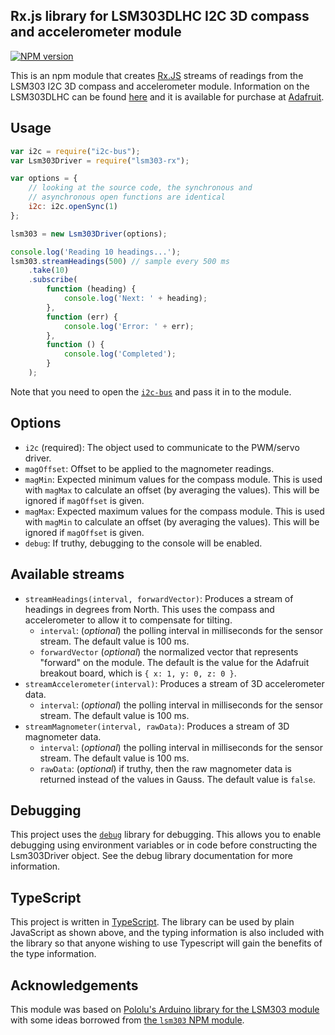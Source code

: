 ## Rx.js library for LSM303DLHC I2C 3D compass and accelerometer module

[![NPM version](https://badge.fury.io/js/lsm303-rx.svg)](http://badge.fury.io/js/lsm303-rx)

This is an npm module that creates [Rx.JS](https://github.com/Reactive-Extensions/RxJS)
streams of readings from the LSM303 I2C 3D compass and accelerometer module.
Information on the LSM303DLHC can be found
[here](http://www.st.com/web/catalog/sense_power/FM89/SC1449/PF251940)
and it is available for purchase at
[Adafruit](http://www.adafruit.com/products/1120).


## Usage

```js
var i2c = require("i2c-bus");
var Lsm303Driver = require("lsm303-rx");

var options = {
    // looking at the source code, the synchronous and
    // asynchronous open functions are identical
    i2c: i2c.openSync(1)
};

lsm303 = new Lsm303Driver(options);

console.log('Reading 10 headings...');
lsm303.streamHeadings(500) // sample every 500 ms
    .take(10)
    .subscribe(
        function (heading) {
            console.log('Next: ' + heading);
        },
        function (err) {
            console.log('Error: ' + err);
        },
        function () {
            console.log('Completed');
        }
    );
```

Note that you need to open the [`i2c-bus`](https://npmjs.org/package/i2c-bus)
and pass it in to the module.


## Options

- `i2c` (required): The object used to communicate to the PWM/servo driver.
- `magOffset`: Offset to be applied to the magnometer readings.
- `magMin`: Expected minimum values for the compass module.  This
  is used with `magMax` to calculate an offset (by averaging the
  values).  This will be ignored if `magOffset` is given.
- `magMax`: Expected maximum values for the compass module.  This
  is used with `magMin` to calculate an offset (by averaging the
  values).  This will be ignored if `magOffset` is given.
- `debug`: If truthy, debugging to the console will be enabled.


## Available streams

- `streamHeadings(interval, forwardVector)`: Produces a stream of headings in
  degrees from North.  This uses the compass and accelerometer to allow it to
  compensate for tilting.
  - `interval`: (*optional*) the polling interval in milliseconds for the
    sensor stream.  The default value is 100 ms.
  - `forwardVector` (*optional*) the normalized vector that represents "forward" on the
    module.  The default is the value for the Adafruit breakout board, which is
    `{ x: 1, y: 0, z: 0 }`.
- `streamAccelerometer(interval)`: Produces a stream of 3D accelerometer data.
  - `interval`: (*optional*) the polling interval in milliseconds for the
    sensor stream.  The default value is 100 ms.
- `streamMagnometer(interval, rawData)`: Produces a stream of 3D magnometer data.
  - `interval`: (*optional*) the polling interval in milliseconds for the
    sensor stream.  The default value is 100 ms.
  - `rawData`: (*optional*) if truthy, then the raw magnometer data is returned
    instead of the values in Gauss.  The default value is `false`.


## Debugging

This project uses the [`debug`](https://npmjs.org/package/debug) library for
debugging.  This allows you to enable debugging using environment variables or in
code before constructing the Lsm303Driver object.  See the debug library
documentation for more information.


## TypeScript

This project is written in [TypeScript](http://www.typescriptlang.org/).  The
library can be used by plain JavaScript as shown above, and the typing
information is also included with the library so that anyone wishing to use
Typescript will gain the benefits of the type information.


## Acknowledgements

This module was based on
[Pololu's Arduino library for the LSM303 module](https://github.com/pololu/lsm303-arduino)
with some ideas borrowed from
[the `lsm303` NPM module](https://www.npmjs.com/package/lsm303).

